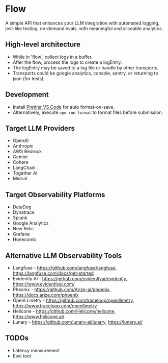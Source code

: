 # Flow

A simple API that enhances your LLM integration with automated logging, jest-like testing, on-demand evals, with meaningful and sliceable analytics.

## High-level architecture

- While in 'flow', collect logs in a buffer.
- After the flow, process the logs to create a logEntry.
- The logEntry may be saved to a log file or handle by other transports.
- Transports could be google analytics, console, sentry, or returning to json (for tests).

## Development

- Install [Prettier VS Code](https://marketplace.visualstudio.com/items?itemName=esbenp.prettier-vscode) for auto format-on-save.
- Alternatively, execute `npm run format` to format files before submission.

## Target LLM Providers

- OpenAI
- Anthropic
- AWS Bedrock
- Gemini
- Cohere
- LangChain
- Together AI
- Mistral

## Target Observability Platforms

- DataDog
- Dynatrace
- Splunk
- Google Analytics
- New Relic
- Grafana
- Honecomb

## Alternative LLM Observability Tools

- Langfuse - https://github.com/langfuse/langfuse, https://langfuse.com/docs/get-started
- Evidently AI - https://github.com/evidentlyai/evidently, https://www.evidentlyai.com/
- Pheonix - https://github.com/Arize-ai/phoenix, https://docs.arize.com/phoenix
- OpenLLmetry - https://github.com/traceloop/openllmetry, https://www.traceloop.com/openllmetry
- Helicone - https://github.com/Helicone/helicone, https://www.helicone.ai/
- Lunary - https://github.com/lunary-ai/lunary, https://lunary.ai/

## TODOs

- Latency measurement
- Eval tool

